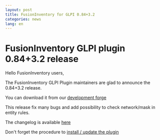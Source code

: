 ```yaml
---
layout: post
title: FusionInventory for GLPI 0.84+3.2
categories: news
lang: en
---
```


# FusionInventory GLPI plugin 0.84+3.2 release

Hello FusionInventory users,

The FusionInventory GLPI Plugin maintainers are glad to announce the 0.84+3.2 release.

You can download it from our [development forge](http://forge.fusioninventory.org/attachments/download/1558/fusioninventory-for-glpi_0.84+3.2.tar.gz)


This release fix many bugs and add possibility to check network/mask in entity rules.

The changelog is available [here](http://forge.fusioninventory.org/versions/191)

Don't forget the procedure to [install / update the plugin](https://documentation.fusioninventory.org/%20FusionInventory_for_GLPI/%20%20Installation%20%26%20update/1.installation/)
